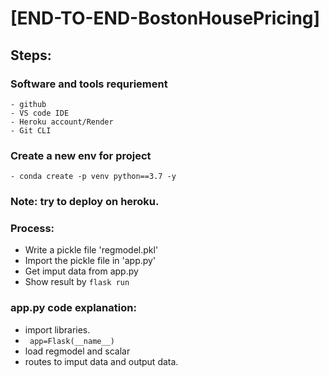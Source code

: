 # [END-TO-END-BostonHousePricing]

## Steps:

### Software and tools requriement
    - github
    - VS code IDE
    - Heroku account/Render
    - Git CLI
### Create a new env for project
    - conda create -p venv python==3.7 -y


### Note: try to deploy on heroku.

### Process:
- Write a pickle file 'regmodel.pkl'
- Import the pickle file in 'app.py'
- Get imput data from app.py
- Show result by `flask run`


### app.py code explanation:
- import libraries.
- ` app=Flask(__name__)`
- load regmodel and scalar
- routes to imput data and output data.

